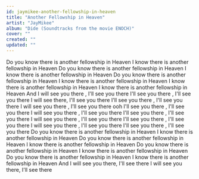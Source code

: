 ```yaml
---
id: jaymikee-another-fellowship-in-heaven
title: "Another Fellowship in Heaven"
artist: "JayMikee"
album: "Dide (Soundtracks from the movie ENOCH)"
cover: ""
created: ""
updated: ""
---
```


Do you know there is another fellowship in Heaven
I know there is another fellowship in Heaven
Do you know there is another fellowship in Heaven
I know there is another fellowship in Heaven
Do you know there is another fellowship in Heaven
I know there is another fellowship in Heaven
I know there is another fellowship in Heaven
I know there is another fellowship in Heaven
And I will see you there , I'll see you there
I'll see you there , I'll see you there
I will see there, I'll see you there
I'll see you there , I'll see you there
I will see you there , I'll see you there
ooh I'll see you there , I'll see you there
I will see you there , I'll see you there
I'll see you there , I'll see you there
I will see you there , I'll see you there
I'll see you there , I'll see you there
I will see you there , I'll see you there
I'll see you there , I'll see you there
Do you know there is another fellowship in Heaven
I know there is another fellowship in Heaven
Do you know there is another fellowship in Heaven
I know there is another fellowship in Heaven
Do you know there is another fellowship in Heaven
I know there is another fellowship in Heaven
Do you know there is another fellowship in Heaven
I know there is another fellowship in Heaven
And I will see you there, I'll see there
I will see you there, I'll see there